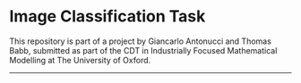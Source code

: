# Image Classification Task

This repository is part of a project by Giancarlo Antonucci and Thomas Babb, submitted as part of the CDT in Industrially Focused Mathematical Modelling at The University of Oxford.

--------------------------

